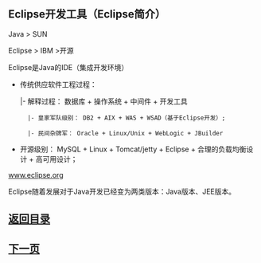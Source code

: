 ## Eclipse开发工具（Eclipse简介）


Java > SUN

Eclipse > IBM  >开源

Eclipse是Java的IDE（集成开发环境）

- 传统供应软件工程过程：

	|- 解释过程： 数据库 + 操作系统 + 中间件 + 开发工具
		
		|- 皇家军队级别： DB2 + AIX + WAS + WSAD（基于Eclipse开发）;

		|- 民间杂牌军： Oracle + Linux/Unix + WebLogic + JBuilder

- 开源级别： MySQL + Linux + Tomcat/jetty + Eclipse + 合理的负载均衡设计 + 高可用设计；

www.eclipse.org

Eclipse随着发展对于Java开发已经变为两类版本：Java版本、JEE版本。


## [返回目录](https://wuchengcheng110120.github.io/aliyunjava3/list)
## [下一页](course2)
